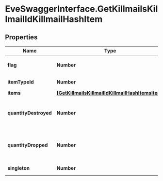 # EveSwaggerInterface.GetKillmailsKillmailIdKillmailHashItem

## Properties
Name | Type | Description | Notes
------------ | ------------- | ------------- | -------------
**flag** | **Number** | Flag for the location of the item  | 
**itemTypeId** | **Number** | item_type_id integer | 
**items** | [**[GetKillmailsKillmailIdKillmailHashItemsItem]**](GetKillmailsKillmailIdKillmailHashItemsItem.md) | items array | [optional] 
**quantityDestroyed** | **Number** | How many of the item were destroyed if any  | [optional] 
**quantityDropped** | **Number** | How many of the item were dropped if any  | [optional] 
**singleton** | **Number** | singleton integer | 


